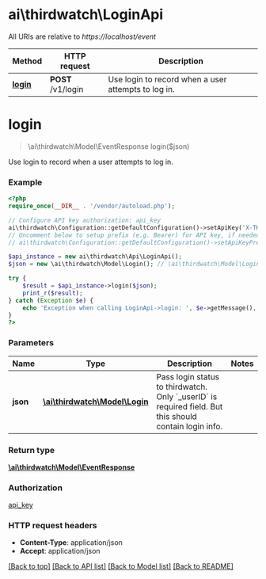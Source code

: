 # ai\thirdwatch\LoginApi

All URIs are relative to *https://localhost/event*

Method | HTTP request | Description
------------- | ------------- | -------------
[**login**](LoginApi.md#login) | **POST** /v1/login | Use login to record when a user attempts to log in.


# **login**
> \ai\thirdwatch\Model\EventResponse login($json)

Use login to record when a user attempts to log in.

### Example
```php
<?php
require_once(__DIR__ . '/vendor/autoload.php');

// Configure API key authorization: api_key
ai\thirdwatch\Configuration::getDefaultConfiguration()->setApiKey('X-THIRDWATCH-API-KEY', 'YOUR_API_KEY');
// Uncomment below to setup prefix (e.g. Bearer) for API key, if needed
// ai\thirdwatch\Configuration::getDefaultConfiguration()->setApiKeyPrefix('X-THIRDWATCH-API-KEY', 'Bearer');

$api_instance = new ai\thirdwatch\Api\LoginApi();
$json = new \ai\thirdwatch\Model\Login(); // \ai\thirdwatch\Model\Login | Pass login status to thirdwatch. Only `_userID` is required field. But this should contain login info.

try {
    $result = $api_instance->login($json);
    print_r($result);
} catch (Exception $e) {
    echo 'Exception when calling LoginApi->login: ', $e->getMessage(), PHP_EOL;
}
?>
```

### Parameters

Name | Type | Description  | Notes
------------- | ------------- | ------------- | -------------
 **json** | [**\ai\thirdwatch\Model\Login**](../Model/Login.md)| Pass login status to thirdwatch. Only &#x60;_userID&#x60; is required field. But this should contain login info. |

### Return type

[**\ai\thirdwatch\Model\EventResponse**](../Model/EventResponse.md)

### Authorization

[api_key](../../README.md#api_key)

### HTTP request headers

 - **Content-Type**: application/json
 - **Accept**: application/json

[[Back to top]](#) [[Back to API list]](../../README.md#documentation-for-api-endpoints) [[Back to Model list]](../../README.md#documentation-for-models) [[Back to README]](../../README.md)

